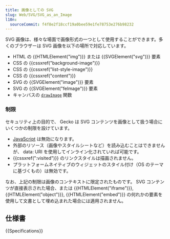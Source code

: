 ```yaml
---
title: 画像としての SVG
slug: Web/SVG/SVG_as_an_Image
l10n:
  sourceCommit: f4f8e2f18ccf19a0bee59e1fe78753e276b98232
---
```


SVG 画像は、様々な場面で画像形式の一つとして使用することができます。多くのブラウザーは SVG 画像を以下の場所で対応しています。

- HTML の {{HTMLElement("img")}} または {{SVGElement("svg")}} 要素
- CSS の {{cssxref("background-image")}}
- CSS の {{cssxref("list-style-image")}}
- CSS の {{cssxref("content")}}
- SVG の {{SVGElement("image")}} 要素
- SVG の {{SVGElement("feImage")}} 要素
- キャンバスの [`drawImage`](/ja/docs/Web/API/Canvas_API/Tutorial/Using_images#画像の描画) 関数

### 制限

セキュリティ上の目的で、 Gecko は SVG コンテンツを画像として扱う場合にいくつかの制限を設けています。

- [JavaScript](/ja/docs/Web/JavaScript) は無効になります。
- 外部のリソース（画像やスタイルシートなど）を読み込むことはできませんが、 data: URI を使用してインライン化されていれば可能です。
- {{cssxref(":visited")}} のリンクスタイルは描画されません。
- プラットフォームネイティブのウィジェットのスタイル付け（OS のテーマに基づくもの）は無効です。

なお、上記の制限は画像のコンテキストに限定されたものです。 SVG コンテンツが直接表示された場合、または {{HTMLElement("iframe")}}, {{HTMLElement("object")}}, {{HTMLElement("embed")}} の何れかの要素を使用して文書として埋め込まれた場合には適用されません。

## 仕様書

{{Specifications}}
